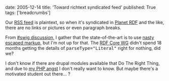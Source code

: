 date: 2005-12-14
title: 'Toward richtext syndicated feed'
published: True
tags: ['breadcrumbs']

<p>Our <a href="http://dig.csail.mit.edu/breadcrumbs/node/feed">RSS feed</a> is plaintext, so when it's syndicated in <a href="http://planetrdf.com">Planet RDF</a> and the like, there are no links or pictures or even paragraph breaks.</p>

<p>From <a href="http://chatlogs.planetrdf.com/swig/2005-11-22.html#T00-10-36">#swig discussion</a>, I gather that the state-of-the-art is to use <a href="http://norman.walsh.name/2003/09/16/escmarkup">nasty escaped markup</a>, but I'm not up for that. The <a href="http://www.w3.org/2001/sw/RDFCore/">RDF Core WG</a> didn't spend 18 months getting the details of <tt>parseType="Literal"</tt> right for nothing, did we?</p>

<p>I don't know if there are drupal modules available that Do The Right Thing, and due to <a href="/breadcrumbs/node/11">my PHP angst</a> I don't really want to know. But maybe there's a motivated student out there... ?</p>